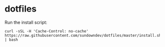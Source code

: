 # dotfiles

Run the install script:

```
curl -sSL -H 'Cache-Control: no-cache' https://raw.githubusercontent.com/sundowndev/dotfiles/master/install.sh | bash
```
